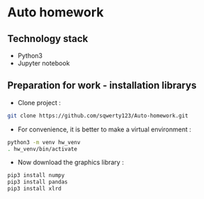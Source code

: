 # Auto homework

Technology stack
---
- Python3
- Jupyter notebook

Preparation for work - installation librarys
---
- Clone project :
```bash
git clone https://github.com/sqwerty123/Auto-homework.git
```
- For convenience, it is better to make a virtual environment :
```bash
python3 -m venv hw_venv
. hw_venv/bin/activate
```
- Now download the graphics library :
```bash
pip3 install numpy
pip3 install pandas
pip3 install xlrd
```
